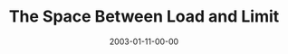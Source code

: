 ---
layout: message
category: message
series: "The Space Between"
title: "The Space Between Load and Limit"
date: 2003-01-11-00-00
message_id: 247
---